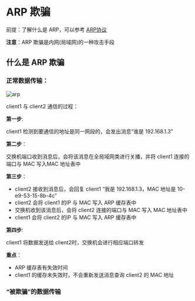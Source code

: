 # ARP 欺骗

前提：了解什么是 ARP，可以参考 [ARP协议](../ARP协议)

**注意**：ARP 欺骗是内网(局域网)的一种攻击手段

## 什么是 ARP 欺骗

### 正常数据传输：

![arp](../images/arpqp.png)

client1 与 client2 通信的过程：

**第一步**:

client1 检测到要通信的地址是同一网段的，会发出消息“谁是 192.168.1.3”

**第二步**：

交换机端口收到消息后，会将该消息在全局域网类进行关播，并将 client1 连接的端口与 MAC 写入MAC 地址表中

**第三步**：

+ client2 接收到消息后，会回复 client1 “我是 192.168.1.3，MAC 地址是 10-e9-53-15-8b-4c”
+ client2 会将 client1 的IP 与 MAC 写入 ARP 缓存表中
+ 交换机收到该消息后，会将 client2 连接的端口与 MAC 写入 MAC 地址表中
+ client1 会将 client2 的IP 与 MAC 写入 ARP 缓存表中

**第四步**:

client1 将数据发送给 client2时，交换机会进行相应端口转发

**重点**：

+ ARP 缓存表有失效时间
+ client1 的缓存未失效时，不会重新发送消息查询 client2 的 MAC 地址

### “被欺骗”的数据传输





